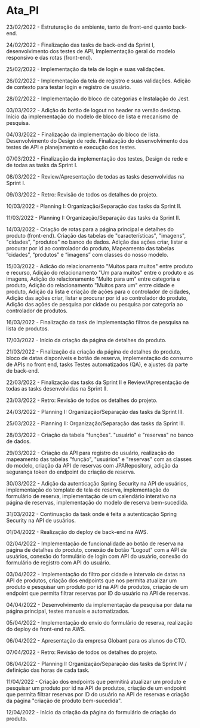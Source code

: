 # Ata_PI

<p>23/02/2022 - Estruturação de ambiente, tanto de front-end quanto back-end.</p>
<p>24/02/2022 - Finalização das tasks de back-end da Sprint I, desenvolvimento dos testes de API, Implementação geral do modelo responsivo e das rotas (front-end).</p>
<p>25/02/2022 - Implementação da tela de login e suas validações.</p>
<p>26/02/2022 - Implementação da tela de registro e suas validações. Adição de contexto para testar login e registro de usuário.</p> 
<p>28/02/2022 - Implementação do bloco de categorias e Instalação do Jest.</p>
<p>03/03/2022 - Adição do botão de logout no header na versão desktop. Início da implementação do modelo de bloco de lista e mecanismo de pesquisa.</p>
<p>04/03/2022 - Finalização da implementação do bloco de lista. Desenvolvimento do Design de rede. Finalização do desenvolvimento dos testes de API e planejamento e execução dos testes.</p>
<p>07/03/2022 - Finalização da implementação dos testes, Design de rede e de todas as tasks da Sprint I.</p>
<p>08/03/2022 - Review/Apresentação de todas as tasks desenvolvidas na Sprint I.</p>
<p>09/03/2022 - Retro: Revisão de todos os detalhes do projeto.</p>
<p>10/03/2022 - Planning I: Organização/Separação das tasks da Sprint II.</p>
<p>11/03/2022 - Planning I: Organização/Separação das tasks da Sprint II.</p>
<p>14/03/2022 - Criação de rotas para a página principal e detalhes do produto (front-end). Criação das tabelas de "características", "imagens", "cidades", "produtos" no banco de dados. Adição das ações criar, listar e procurar por id ao controlador do produto, Mapeamento das tabelas “cidades”, “produtos” e “imagens” com classes do nosso modelo.</p>
<p>15/03/2022 - Adicão do relacionamento "Muitos para muitos" entre produto e recurso, Adição do relacionamento "Um para muitos" entre o produto e as imagens, Adição do relacionamento "Muito para um" entre categoria e produto, Adição do relacionamento "Muitos para um" entre cidade e produto, Adição da lista e criação de ações para o controlador de cidades, Adição das ações criar, listar e procurar por id ao controlador do produto, Adição das ações de pesquisa por cidade ou pesquisa por categoria ao controlador de produtos.</p>
<p>16/03/2022 - Finalização da task de implementação filtros de pesquisa na lista de produtos.</p>
<p>17/03/2022 - Início da criação da página de detalhes do produto.</p>
<p>21/03/2022 - Finalização da criação da página de detalhes do produto, bloco de datas disponíveis e botão de reserva, implementação do consumo de APIs no front end, tasks Testes automatizados (QA), e ajustes da parte de back-end.</p>
<p>22/03/2022 - Finalização das tasks da Sprint II e Review/Apresentação de todas as tasks desenvolvidas na Sprint II.</p>
<p>23/03/2022 - Retro: Revisão de todos os detalhes do projeto.</p>
<p>24/03/2022 - Planning I: Organização/Separação das tasks da Sprint III.</p>

<p>25/03/2022 - Planning II: Organização/Separação das tasks da Sprint III.</p>
<p>28/03/2022 - Criação da tabela "funções". "usuário" e "reservas" no banco de dados.</p>
<p>29/03/2022 - Criação da API para registro do usuário, realização do mapeamento das tabelas "função", "usuários" e "reservas" com as classes do modelo, criação da API de reservas com JPARepository, adição da segurança token do endpoint de criação de reserva.</p>
<p>30/03/2022 - Adição da autenticação Spring Security na API de usuários, implementação do template de tela de reserva, implementação do formulário de reserva, implementação de um calendário interativo na página de reservas, implementação do modelo de reserva bem-sucedida.</p>
<p>31/03/2022 - Continuação da task onde é feita a autenticação Spring Security na API de usuários.</p>

<p>01/04/2022 - Realização do deploy de back-end na AWS.</p>
<p>02/04/2022 - Implementação de funcionalidade ao botão de reserva na página de detalhes do produto, conexão de botão "Logout" com a API de usuários, conexão do formulário de login com API do usuário, conexão do formulário de registro com API do usuário.</p>
<p>03/04/2022 - Implementação do filtro por cidade e intervalo de datas na API de produtos, criação dos endpoints que nos permita atualizar um produto e pesquisar um produto por id na API de produtos, criação de um endpoint que permita filtrar reservas por ID do usuário na API de reservas.</p>
<p>04/04/2022 - Desenvolvimento da implementação da pesquisa por data na página principal, testes manuais e automatizados.</p>
<p>05/04/2022 - Implementação do envio do formulário de reserva, realização do deploy de front-end na AWS.</p>

<p>06/04/2022 - Apresentação da empresa Globant para os alunos do CTD.</p>
<p>07/04/2022 - Retro: Revisão de todos os detalhes do projeto.</p>
<p>08/04/2022 - Planning I: Organização/Separação das tasks da Sprint IV / definição das horas de cada task.</p>
<p>11/04/2022 - Criação dos endpoints que permitirá atualizar um produto e pesquisar um produto por id na API de produtos, criação de um endpoint que permita filtrar reservas por ID do usuário na API de reservas e criação da página "criação de produto bem-sucedida".</p>
<p>12/04/2022 - Início da criação da página do formulário de criação do produto. </p>













